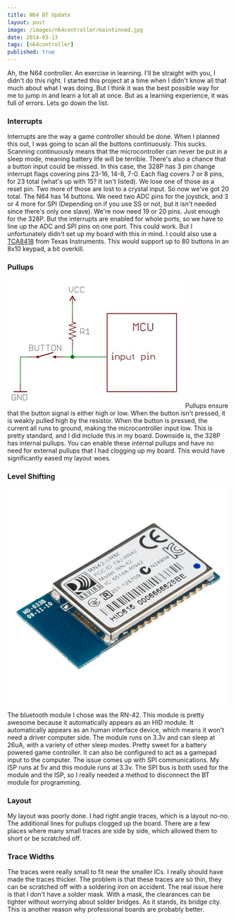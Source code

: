 ```yaml
---
title: N64 BT Update
layout: post
image: /images/n64controller/maintinned.jpg
date: 2014-03-13
tags: [n64controller]
published: true
---
```


Ah, the N64 controller. An exercise in learning. I'll be straight with you, I didn't do this right. I started this project at a time when I didn't know all that much about what I was doing. But I think it was the best possible way for me to jump in and learn a lot all at once. But as a learning experience, it was full of errors. Lets go down the list.

<!--more-->

### Interrupts

Interrupts are the way a game controller should be done. When I planned this out, I was going to scan all the buttons continuously. This sucks. Scanning continuously means that the microcontroller can never be put in a sleep mode, meaning battery life will be terrible. There's also a chance that a button input could be missed. In this case, the 328P has 3 pin change interrupt flags covering pins 23-16, 14-8, 7-0. Each flag covers 7 or 8 pins, for 23 total \(what's up with 15? It isn't listed\). We lose one of those as a reset pin. Two more of those are lost to a crystal input. So now we've got 20 total. The N64 has 14 buttons. We need two ADC pins for the joystick, and 3 or 4 more for SPI \(Depending on if you use SS or not, but it isn't needed since there's only one slave\). We're now need 19 or 20 pins. Just enough for the 328P. But the interrupts are enabled for whole ports, so we have to line up the ADC and SPI pins on one port. This could work. But I unfortunately didn't set up my board with this in mind.
I could also use a [TCA8418](https://www.ti.com/lit/ds/symlink/tca8418.pdf) from Texas Instruments. This would support up to 80 buttons in an 8x10 keypad, a bit overkill.

### Pullups

![Sparkfun Pullup Drawing](/images/n64controller/pullup.jpg)
Pullups ensure that the button signal is either high or low. When the button isn't pressed, it is weakly pulled high by the resistor. When the button is pressed, the current all runs to ground, making the microcontroller input low. This is pretty standard, and I did include this in my board. Downside is, the 328P has internal pullups. You can enable these internal pullups and have no need for external pullups that I had clogging up my board. This would have significantly eased my layout woes.

### Level Shifting

![RN-42](/images/n64controller/rn42.jpg)
The bluetooth module I chose was the RN-42. This module is pretty awesome because it automatically appears as an HID module. It automatically appears as an human interface device, which means it won't need a driver computer side. The module runs on 3.3v and can sleep at 26uA, with a variety of other sleep modes. Pretty sweet for a battery powered game controller. It can also be configured to act as a gamepad input to the computer. The issue comes up with SPI communications. My ISP runs at 5v and this module runs at 3.3v. The SPI bus is both used for the module and the ISP, so I really needed a method to disconnect the BT module for programming.

### Layout

My layout was poorly done. I had right angle traces, which is a layout no-no. The additional lines for pullups clogged up the board. There are a few places where many small traces are side by side, which allowed them to short or be scratched off.

### Trace Widths

The traces were really small to fit near the smaller ICs. I really should have made the traces thicker. The problem is that these traces are so thin, they can be scratched off with a soldering iron on accident. The real issue here is that I don't have a solder mask. With a mask, the clearances can be tighter without worrying about solder bridges. As it stands, its bridge city. This is another reason why professional boards are probably better.
